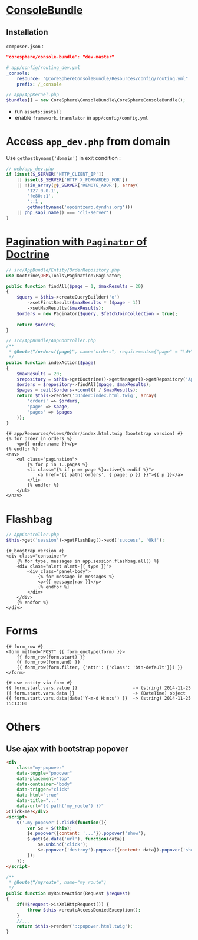 [ConsoleBundle](https://github.com/CoreSphere/ConsoleBundle)
===============

Installation
------------

``composer.json`` :
```json
"coresphere/console-bundle": "dev-master"
```
```yml
# app/config/routing_dev.yml
_console:
    resource: "@CoreSphereConsoleBundle/Resources/config/routing.yml"
    prefix: /_console
```
```php
// app/AppKernel.php
$bundles[] = new CoreSphere\ConsoleBundle\CoreSphereConsoleBundle();
```
- run ``assets:install``
- enable ``framework.translator`` in ``app/config/config.yml``

Access ``app_dev.php`` from domain
==================================

Use ``gethostbyname('domain')`` in exit condition :
```php
// web/app_dev.php
if (isset($_SERVER['HTTP_CLIENT_IP'])
    || isset($_SERVER['HTTP_X_FORWARDED_FOR'])
    || !(in_array(@$_SERVER['REMOTE_ADDR'], array(
        '127.0.0.1', 
        'fe80::1', 
        '::1', 
        gethostbyname('opointzero.dyndns.org'))) 
    || php_sapi_name() === 'cli-server')
)
```

[Pagination with ``Paginator`` of Doctrine](http://doctrine-orm.readthedocs.org/en/latest/tutorials/pagination.html)
===========================================

```php
// src/AppBundle/Entity/OrderRepository.php
use Doctrine\ORM\Tools\Pagination\Paginator;

public function findAll($page = 1, $maxResults = 20)
{
    $query = $this->createQueryBuilder('o')
        ->setFirstResult($maxResults * ($page - 1))
        ->setMaxResults($maxResults);
    $orders = new Paginator($query, $fetchJoinCollection = true);
    
    return $orders;
}
```
```php
// src/AppBundle/AppController.php
/**
 * @Route("/orders/{page}", name="orders", requirements={"page" = "\d+"}, defaults={"page" = 1})
 */
public function indexAction($page)
{
    $maxResults = 20;
    $repository = $this->getDoctrine()->getManager()->getRepository('AppBundle:Order');
    $orders = $repository->findAll($page, $maxResults);
    $pages = ceil($orders->count() / $maxResults);
    return $this->render(':Order:index.html.twig', array(
		'orders' => $orders,
		'page' => $page,
		'pages' => $pages
	));
}
```
```twig
{# app/Resources/views/Order/index.html.twig (bootstrap version) #}
{% for order in orders %}
    <p>{{ order.name }}</p>
{% endfor %}
<nav>
    <ul class="pagination">
        {% for p in 1..pages %}
        <li class="{% if p == page %}active{% endif %}">
            <a href="{{ path('orders', { page: p }) }}">{{ p }}</a>
        </li>
        {% endfor %}
    </ul>
</nav>
```

Flashbag
========
```php
// AppController.php
$this->get('session')->getFlashBag()->add('success', 'Ok!');
```
```twig
{# boostrap version #}
<div class="container">	
    {% for type, messages in app.session.flashbag.all() %}
    <div class="alert alert-{{ type }}">
        <div class="panel-body">
            {% for message in messages %}
            <p>{{ message|raw }}</p>
            {% endfor %}
        </div>
    </div>
    {% endfor %}
</div>
```
Forms
=====
```twig
{# form_row #}
<form method="POST" {{ form_enctype(form) }}>
	{{ form_row(form.start) }}
	{{ form_row(form.end) }}
	{{ form_row(form.filter, {'attr': {'class': 'btn-default'}}) }}
</form>
```
```twig
{# use entity via form #}
{{ form.start.vars.value }}						-> (string) 2014-11-25
{{ form.start.vars.data }}						-> (DateTime) object
{{ form.start.vars.data|date('Y-m-d H:m:s') }}	-> (string) 2014-11-25 15:13:00
```

Others
======

Use ajax with bootstrap popover
-------------------------------

```html
<div
	class="my-popover"
	data-toggle="popover"
	data-placement="top"
	data-container="body"
	data-trigger="click"
	data-html="true"
	data-title="..."
	data-url="{{ path('my_route') }}"
>Click-me!</div>
<script>
	$('.my-popover').click(function(){
		var $e = $(this);
		$e.popover({content: '...'}).popover('show');
		$.get($e.data('url'), function(data){
			$e.unbind('click');
			$e.popover('destroy').popover({content: data}).popover('show');
		});
	});
</script>
```
```php
/**
 * @Route("/myroute", name="my_route")
 */
public function myRouteAction(Request $request)
{
	if(!$request->isXmlHttpRequest()) {
		throw $this->createAccessDeniedException();
	}
	//...
    return $this->render('::popover.html.twig');
}
```
